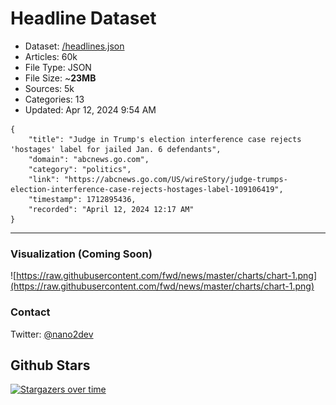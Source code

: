 # Headline Dataset

- Dataset: [/headlines.json](https://raw.githubusercontent.com/fwd/news/master/headlines.json) 
- Articles: 60k
- File Type: JSON
- File Size: ~**23MB**
- Sources: 5k
- Categories: 13
- Updated: Apr 12, 2024 9:54 AM

```
{
    "title": "Judge in Trump's election interference case rejects 'hostages' label for jailed Jan. 6 defendants",
    "domain": "abcnews.go.com",
    "category": "politics",
    "link": "https://abcnews.go.com/US/wireStory/judge-trumps-election-interference-case-rejects-hostages-label-109106419",
    "timestamp": 1712895436,
    "recorded": "April 12, 2024 12:17 AM"
}
```

---

### Visualization (Coming Soon)

![https://raw.githubusercontent.com/fwd/news/master/charts/chart-1.png](https://raw.githubusercontent.com/fwd/news/master/charts/chart-1.png)

### Contact 

Twitter: [@nano2dev](https://twitter.com/nano2dev)

## Github Stars

[![Stargazers over time](https://starchart.cc/fwd/news.svg)](https://starchart.cc/fwd/news)

